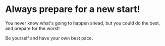 # Always prepare for a new start!

You never know what's going to happen ahead, but you could do the best, and prepare for the worst!

Be yourself and have your own best pace.
